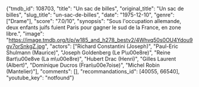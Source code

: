 {"tmdb_id": 108703, "title": "Un sac de billes", "original_title": "Un sac de billes", "slug_title": "un-sac-de-billes", "date": "1975-12-10", "genre": ["Drame"], "score": "7.0/10", "synopsis": "Sous l'occupation allemande, deux enfants juifs fuient Paris pour gagner le sud de la France, en zone libre.", "image": "https://image.tmdb.org/t/p/w185_and_h278_bestv2/4Whvq50s0OU4Ydou9gv7orSnkgZ.jpg", "actors": ["Richard Constantini (Joseph)", "Paul-Eric Shulmann (Maurice)", "Joseph Goldenberg (Le P\u00e8re)", "Reine Bart\u00e8ve (La m\u00e8re)", "Hubert Drac (Henri)", "Gilles Laurent (Albert)", "Dominique Ducros (Fran\u00e7oise)", "Michel Robin (Mantelier)"], "comments": [], "recommandations_id": [40055, 66540], "youtube_key": "notfound"}
